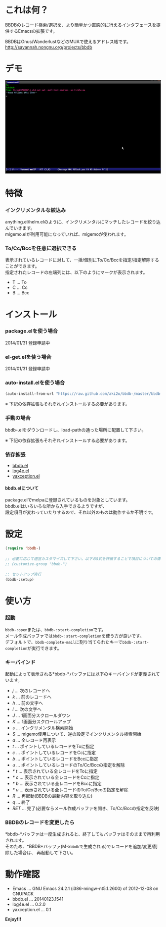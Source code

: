これは何？
==========

BBDBのレコード検索/選択を、より簡単かつ直感的に行えるインタフェースを提供するEmacsの拡張です。  

BBDBはGnus/WanderlustなどのMUAで使えるアドレス帳です。  
http://savannah.nongnu.org/projects/bbdb


デモ
====

![demo](image/demo.gif)


特徴
====

### インクリメンタルな絞込み

anything.el/helm.elのように、インクリメンタルにマッチしたレコードを絞り込んでいきます。  
migemo.elが利用可能になっていれば、migemoが使われます。  

### To/Cc/Bccを任意に選択できる

表示されているレコードに対して、一括/個別にTo/Cc/Bccを指定/指定解除することができます。  
指定されたレコードの左端列には、以下のようにマークが表示されます。  

* T ... To
* C ... Cc
* B ... Bcc


インストール
============

### package.elを使う場合

2014/01/31 登録申請中  

### el-get.elを使う場合

2014/01/31 登録申請中  

### auto-install.elを使う場合

```lisp
(auto-install-from-url "https://raw.github.com/aki2o/bbdb-/master/bbdb-.el")
```

※ 下記の依存拡張もそれぞれインストールする必要があります。  

### 手動の場合

bbdb-.elをダウンロードし、load-pathの通った場所に配置して下さい。  

※ 下記の依存拡張もそれぞれインストールする必要があります。  

### 依存拡張

* [bbdb.el](http://savannah.nongnu.org/projects/bbdb)
* [log4e.el](https://github.com/aki2o/log4e)
* [yaxception.el](https://github.com/aki2o/yaxception)

#### bbdb.elについて

package.elでmelpaに登録されているものを対象としています。  
bbdb.elはいろいろな所から入手できるようですが、  
設定項目が変わっていたりするので、それ以外のものは動作するか不明です。  


設定
====

```lisp
(require 'bbdb-)

;; 必要に応じて適宜カスタマイズして下さい。以下のS式を評価することで項目についての情報が得られます。
;; (customize-group "bbdb-")

;; セットアップ実行
(bbdb-:setup)
```


使い方
======

### 起動

`bbdb-:open`または、`bbdb-:start-completion`です。  
メール作成バッファでは`bbdb-:start-completion`を使う方が良いです。  
デフォルトで、`bbdb-complete-mail`に割り当てられたキーで`bbdb-:start-completion`が実行できます。  

### キーバインド

起動によって表示される\*bbdb-\*バッファには以下のキーバインドが定義されています。  

* *j* ... 次のレコードへ
* *k* ... 前のレコードへ
* *h* ... 前の文字へ
* *l* ... 次の文字へ
* *J* ... 1画面分スクロールダウン
* *K* ... 1画面分スクロールアップ
* *s* ... インクリメンタル検索開始
* *S* ... migemo使用について、逆の設定でインクリメンタル検索開始
* *a* ... 全レコード再表示
* *t* ... ポイントしているレコードをToに指定
* *c* ... ポイントしているレコードをCcに指定
* *b* ... ポイントしているレコードをBccに指定
* *u* ... ポイントしているレコードのTo/Cc/Bccの指定を解除
* *\* t* ... 表示されている全レコードをToに指定
* *\* c* ... 表示されている全レコードをCcに指定
* *\* b* ... 表示されている全レコードをBccに指定
* *\* u* ... 表示されている全レコードのTo/Cc/Bccの指定を解除
* *R* ... 再起動(BBDBの最新内容を取り込む)
* *q* ... 終了
* *RET* ... 完了(必要ならメール作成バッファを開き、To/Cc/Bccの指定を反映)

### BBDBのレコードを変更したら

\*bbdb-\*バッファは一度生成されると、終了してもバッファはそのままで再利用されます。  
そのため、\*BBDB\*バッファ(M-x`bbdb`で生成される)でレコードを追加/変更/削除した場合は、
再起動して下さい。


動作確認
========

* Emacs ... GNU Emacs 24.2.1 (i386-mingw-nt5.1.2600) of 2012-12-08 on GNUPACK
* bbdb.el ... 20140123.1541
* log4e.el ... 0.2.0
* yaxception.el ... 0.1


**Enjoy!!!**

